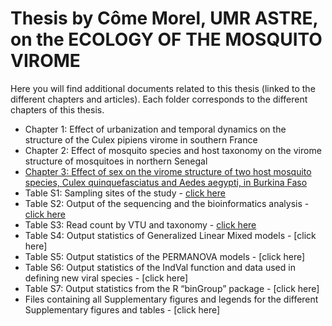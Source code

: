 # Thesis by Côme Morel, UMR ASTRE, on the ECOLOGY OF THE MOSQUITO VIROME
Here you will find additional documents related to this thesis (linked to the different chapters and articles). 
Each folder corresponds to the different chapters of this thesis. 
 - Chapter 1: Effect of urbanization and temporal dynamics on the structure of the Culex pipiens virome in southern France
 - Chapter 2: Effect of mosquito species and host taxonomy on the virome structure of mosquitoes in northern Senegal
 -  [Chapter 3: Effect of sex on the virome structure of two host mosquito species, Culex quinquefasciatus and Aedes aegypti, in Burkina Faso](https://github.com/ComeMorel/Thesis/tree/main/Chapter%203%3A%20Effect%20of%20the%20sex)
   - Table S1: Sampling sites of the study - [click here](https://github.com/ComeMorel/Thesis/blob/main/Chapter%203%3A%20Effect%20of%20the%20sex/Table_S1-Sampling%20sites%20of%20the%20study.csv)
   - Table S2: Output of the sequencing and the bioinformatics analysis - [click here](https://github.com/ComeMorel/Thesis/blob/main/Chapter%203%3A%20Effect%20of%20the%20sex/Table_S2-Output%20of%20the%20sequencing%20and%20the%20bioinformatics%20analysis.csv)
   - Table S3: Read count by VTU and taxonomy - [click here](https://github.com/ComeMorel/Thesis/blob/main/Chapter%203%3A%20Effect%20of%20the%20sex/Table_S3-Read%20count%20by%20VTU%20and%20taxonomy.csv)
   - Table S4: Output statistics of Generalized Linear Mixed models - [click here]
   - Table S5: Output statistics of the PERMANOVA models - [click here]
   - Table S6: Output statistics of the IndVal function and data used in defining new viral species - [click here]
   - Table S7: Output statistics from the R “binGroup” package - [click here]
   - Files containing all Supplementary figures and legends for the different Supplementary figures and tables - [click here]

